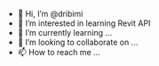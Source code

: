 - 👋 Hi, I’m @dribimi
- 👀 I’m interested in learning Revit API
- 🌱 I’m currently learning ...
- 💞️ I’m looking to collaborate on ...
- 📫 How to reach me ...

<!---
dribimi/dribimi is a ✨ special ✨ repository because its `README.md` (this file) appears on your GitHub profile.
You can click the Preview link to take a look at your changes.
--->
